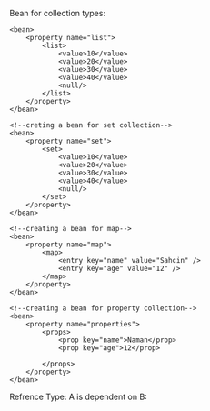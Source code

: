 Bean for collection types:
<!--Create a bean for list collection-->
    <bean>
        <property name="list">
            <list>
                <value>10</value>
                <value>20</value>
                <value>30</value>
                <value>40</value>
                <null/>
            </list>
        </property>
    </bean>
    
    <!--creting a bean for set collection-->
    <bean>
        <property name="set">
            <set>
                <value>10</value>
                <value>20</value>
                <value>30</value>
                <value>40</value>
                <null/>
            </set>
        </property>
    </bean>
    
    <!--creating a bean for map--> 
    <bean>
        <property name="map">
            <map>
                <entry key="name" value="Sahcin" />
                <entry key="age" value="12" />                
            </map>
        </property>
    </bean>
    
    <!--creating a bean for property collection-->
    <bean>
        <property name="properties">
            <props>
                <prop key="name">Naman</prop>
                <prop key="age">12</prop> 
                
            </props>
        </property>
    </bean>

Refrence Type:
A is dependent on B:
<bean name="referenceA" class="com.sachin.ref.A">
    <property name="">
        <ref bean="B"/>
    </property>
</bean>

